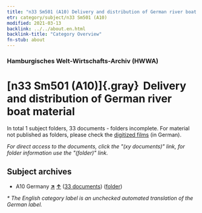 ```yaml
---
title: "n33 Sm501 (A10) Delivery and distribution of German river boat material"
etr: category/subject/n33 Sm501 (A10)
modified: 2021-03-13
backlink: ../../about.en.html
backlink-title: "Category Overview"
fn-stub: about
---
```


### Hamburgisches Welt-Wirtschafts-Archiv (HWWA)
# [n33 Sm501 (A10)]{.gray}&#8201; Delivery and distribution of German river boat material&#160; 





In total 1 subject folders, 33 documents - folders incomplete.
For material not published as folders, please check the [digitized films](/film/h1_sh) (in German).

_For direct access to the documents, click the "(xy documents)" link, for folder information use the "(folder)" link._

## Subject archives


- A10 Germany [**&nearr;**](../../../geo/i/126128/about.en.html "Germany (all folders)") [**&uarr;**](../../../geo/about.en.html#A10 "Country category system") (<a href="https://pm20.zbw.eu/dfgview/sh/126128,145649" title="about: Germany : Delivery and distribution of German river boat material" target="_blank">33 documents</a>) ([folder](http://purl.org/pressemappe20/folder/sh/126128,145649))


_* The English category label is an unchecked automated translation of the German label._

